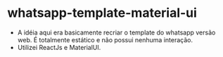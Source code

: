 # whatsapp-template-material-ui

- A idéia aqui era basicamente recriar o template do whatsapp versão web. É totalmente estático e não possui nenhuma interação. 
- Utilizei ReactJs e MaterialUI.